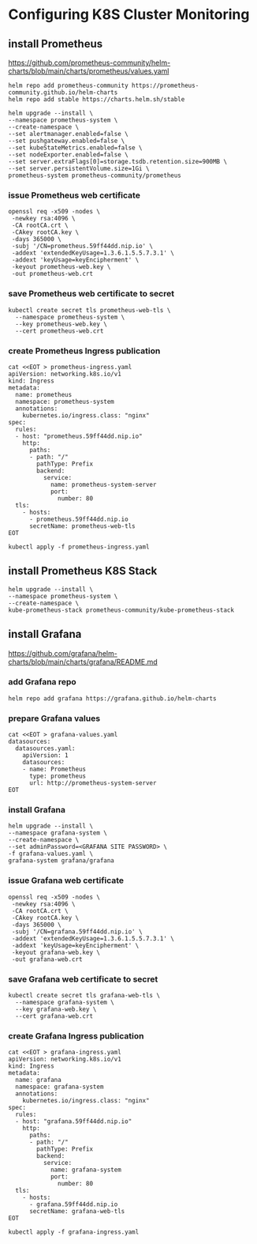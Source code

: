 # Configuring K8S Cluster Monitoring
## install Prometheus
https://github.com/prometheus-community/helm-charts/blob/main/charts/prometheus/values.yaml
```
helm repo add prometheus-community https://prometheus-community.github.io/helm-charts
helm repo add stable https://charts.helm.sh/stable

helm upgrade --install \
--namespace prometheus-system \
--create-namespace \
--set alertmanager.enabled=false \
--set pushgateway.enabled=false \
--set kubeStateMetrics.enabled=false \
--set nodeExporter.enabled=false \
--set server.extraFlags[0]=storage.tsdb.retention.size=900MB \
--set server.persistentVolume.size=1Gi \
prometheus-system prometheus-community/prometheus
```
### issue Prometheus web certificate
```
openssl req -x509 -nodes \
 -newkey rsa:4096 \
 -CA rootCA.crt \
 -CAkey rootCA.key \
 -days 365000 \
 -subj '/CN=prometheus.59ff44dd.nip.io' \
 -addext 'extendedKeyUsage=1.3.6.1.5.5.7.3.1' \
 -addext 'keyUsage=keyEncipherment' \
 -keyout prometheus-web.key \
 -out prometheus-web.crt
```
### save Prometheus web certificate to secret 
```
kubectl create secret tls prometheus-web-tls \
  --namespace prometheus-system \
  --key prometheus-web.key \
  --cert prometheus-web.crt
```
### create Prometheus Ingress publication
```
cat <<EOT > prometheus-ingress.yaml
apiVersion: networking.k8s.io/v1
kind: Ingress
metadata:
  name: prometheus
  namespace: prometheus-system
  annotations:
    kubernetes.io/ingress.class: "nginx"
spec:
  rules:
  - host: "prometheus.59ff44dd.nip.io"
    http:
      paths:
      - path: "/"
        pathType: Prefix
        backend:
          service:
            name: prometheus-system-server
            port:
              number: 80
  tls:
    - hosts:
      - prometheus.59ff44dd.nip.io
      secretName: prometheus-web-tls
EOT
```
```
kubectl apply -f prometheus-ingress.yaml
```
## install Prometheus K8S Stack
```
helm upgrade --install \
--namespace prometheus-system \
--create-namespace \
kube-prometheus-stack prometheus-community/kube-prometheus-stack
```
## install Grafana
https://github.com/grafana/helm-charts/blob/main/charts/grafana/README.md
### add Grafana repo
```
helm repo add grafana https://grafana.github.io/helm-charts
```

### prepare Grafana values
```
cat <<EOT > grafana-values.yaml
datasources:
  datasources.yaml:
    apiVersion: 1
    datasources:
    - name: Prometheus
      type: prometheus
      url: http://prometheus-system-server
EOT
```
### install Grafana
```
helm upgrade --install \
--namespace grafana-system \
--create-namespace \
--set adminPassword=<GRAFANA SITE PASSWORD> \
-f grafana-values.yaml \
grafana-system grafana/grafana
```
### issue Grafana web certificate
```
openssl req -x509 -nodes \
 -newkey rsa:4096 \
 -CA rootCA.crt \
 -CAkey rootCA.key \
 -days 365000 \
 -subj '/CN=grafana.59ff44dd.nip.io' \
 -addext 'extendedKeyUsage=1.3.6.1.5.5.7.3.1' \
 -addext 'keyUsage=keyEncipherment' \
 -keyout grafana-web.key \
 -out grafana-web.crt
```
### save Grafana web certificate to secret 
```
kubectl create secret tls grafana-web-tls \
  --namespace grafana-system \
  --key grafana-web.key \
  --cert grafana-web.crt
```
### create Grafana Ingress publication
```
cat <<EOT > grafana-ingress.yaml
apiVersion: networking.k8s.io/v1
kind: Ingress
metadata:
  name: grafana
  namespace: grafana-system
  annotations:
    kubernetes.io/ingress.class: "nginx"
spec:
  rules:
  - host: "grafana.59ff44dd.nip.io"
    http:
      paths:
      - path: "/"
        pathType: Prefix
        backend:
          service:
            name: grafana-system
            port:
              number: 80
  tls:
    - hosts:
      - grafana.59ff44dd.nip.io
      secretName: grafana-web-tls
EOT
```
```
kubectl apply -f grafana-ingress.yaml
```
